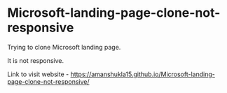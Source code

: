 # Microsoft-landing-page-clone-not-responsive
Trying to clone Microsoft landing page.

It is not responsive.

Link to visit website - https://amanshukla15.github.io/Microsoft-landing-page-clone-not-responsive/
